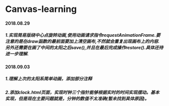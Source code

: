 # Canvas-learning

#### 2018.08.29
##### 1.实现简易版绕中心点旋转动画,使用动画请求指令requestAnimationFrame.要注意的是在draw函数的最前面要加上清空画布,不然就会重复出现画布上的内容.另外还需要在画了中间的太阳之后save(),并且在最后完成操作restore().具体还待进一步理解.

#### 2018.09.03
##### 1.理解上次的太阳系简单动画，添加部分注释
##### 2.添加clock.html页面，实现时钟三个指针能够根据实时的时间实现摆动。基本实现，但是现在主要问题就是，分钟的数值不太准确(暂未找到具体原因)。
